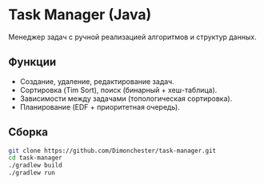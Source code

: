 # Task Manager (Java)
Менеджер задач с ручной реализацией алгоритмов и структур данных.

## Функции
- Создание, удаление, редактирование задач.
- Сортировка (Tim Sort), поиск (бинарный + хеш-таблица).
- Зависимости между задачами (топологическая сортировка).
- Планирование (EDF + приоритетная очередь).

## Сборка
```bash
git clone https://github.com/Dimonchester/task-manager.git
cd task-manager
./gradlew build
./gradlew run
